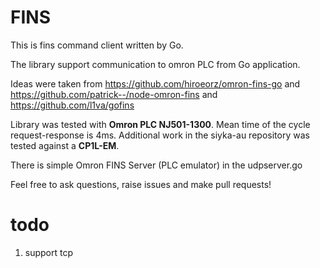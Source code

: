 # FINS

This is fins command client written by Go.

The library support communication to omron PLC from Go application.

Ideas were taken from https://github.com/hiroeorz/omron-fins-go and https://github.com/patrick--/node-omron-fins and https://github.com/l1va/gofins

Library was tested with <b>Omron PLC NJ501-1300</b>. Mean time of the cycle request-response is 4ms.
Additional work in the siyka-au repository was tested against a <b>CP1L-EM</b>.

There is simple Omron FINS Server (PLC emulator) in the udpserver.go 

Feel free to ask questions, raise issues and make pull requests!

# todo

1. support tcp